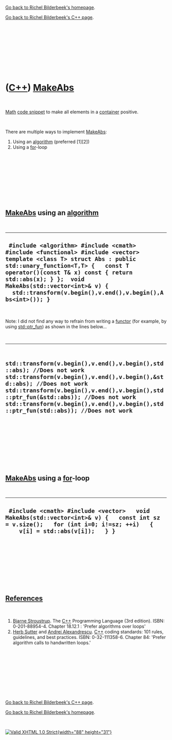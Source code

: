 [Go back to Richel Bilderbeek's homepage](index.htm).

[Go back to Richel Bilderbeek's C++ page](Cpp.htm).

 

 

 

 

 

([C++](Cpp.htm)) [MakeAbs](CppMakeAbs.htm)
==========================================

 

[Math](CppMath.htm) [code snippet](CppCodeSnippets.htm) to make all
elements in a [container](CppContainer.htm) positive.

 

There are multiple ways to implement [MakeAbs](CppMakeAbs.htm):

1.  Using an [algorithm](CppAlgorithm.htm) (preferred \[1\]\[2\])
2.  Using a [for](CppFor.htm)-loop

 

 

 

 

 

[MakeAbs](CppMakeAbs.htm) using an [algorithm](CppAlgorithm.htm)
----------------------------------------------------------------

 

  ------------------------------------------------------------------------------------------------------------------------------------------------------------------------------------------------------------------------------------------------------------------------------------------------------------------------
  ` #include <algorithm> #include <cmath> #include <functional> #include <vector>  template <class T> struct Abs : public std::unary_function<T,T> {   const T operator()(const T& x) const { return std::abs(x); } };  void MakeAbs(std::vector<int>& v) {   std::transform(v.begin(),v.end(),v.begin(),Abs<int>()); }`
  ------------------------------------------------------------------------------------------------------------------------------------------------------------------------------------------------------------------------------------------------------------------------------------------------------------------------

 

Note: I did not find any way to refrain from writing a
[functor](CppFunctor.htm) (for example, by using
[std::ptr\_fun](CppPtr_fun.htm)) as shown in the lines below...

 

  --------------------------------------------------------------------------------------------------------------------------------------------------------------------------------------------------------------------------------------------------------------------------------------------------------------------------
  ` std::transform(v.begin(),v.end(),v.begin(),std::abs); //Does not work std::transform(v.begin(),v.end(),v.begin(),&std::abs); //Does not work std::transform(v.begin(),v.end(),v.begin(),std::ptr_fun(&std::abs)); //Does not work std::transform(v.begin(),v.end(),v.begin(),std::ptr_fun(std::abs)); //Does not work`
  --------------------------------------------------------------------------------------------------------------------------------------------------------------------------------------------------------------------------------------------------------------------------------------------------------------------------

 

 

 

 

 

[MakeAbs](CppMakeAbs.htm) using a [for](CppFor.htm)-loop
--------------------------------------------------------

 

  -------------------------------------------------------------------------------------------------------------------------------------------------------------------------
  ` #include <cmath> #include <vector>   void MakeAbs(std::vector<int>& v) {   const int sz = v.size();   for (int i=0; i!=sz; ++i)   {     v[i] = std::abs(v[i]);   } }`
  -------------------------------------------------------------------------------------------------------------------------------------------------------------------------

 

 

 

 

 

[References](CppReferences.htm)
-------------------------------

 

1.  [Bjarne Stroustrup](CppBjarneStroustrup.htm). The [C++](Cpp.htm)
    Programming Language (3rd edition). ISBN: 0-201-88954-4. Chapter
    18.12.1 : 'Prefer algorithms over loops'
2.  [Herb Sutter](CppHerbSutter.htm) and [Andrei
    Alexandrescu](CppAndreiAlexandrescu.htm). [C++](Cpp.htm) coding
    standards: 101 rules, guidelines, and best practices.
    ISBN: 0-32-111358-6. Chapter 84: 'Prefer algorithm calls to
    handwritten loops.'

 

 

 

 

 

[Go back to Richel Bilderbeek's C++ page](Cpp.htm).

[Go back to Richel Bilderbeek's homepage](index.htm).

 

[![Valid XHTML 1.0 Strict](valid-xhtml10.png){width="88"
height="31"}](http://validator.w3.org/check?uri=referer)
